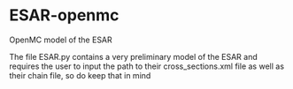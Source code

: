 # ESAR-openmc
OpenMC model of the ESAR

The file ESAR.py contains a very preliminary model of the ESAR and requires the user to input the path to their cross_sections.xml file as well as their chain file, so do keep that in mind

